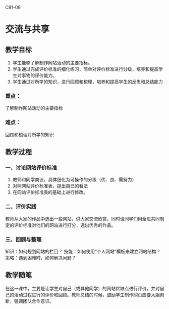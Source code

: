 C81-09

# 交流与共享

## 教学目标

1. 学生能够了解制作网站活动的主要指标。
2. 学生通过完成评价标准的细化练习，简单对评价标准进行分级，培养和提高学生对事物的评价能力。
3. 学生通过对所学的知识，进行回顾和梳理，培养和提高学生的反思和总结能力

### 重点：
了解制作网站活动的主要指标
### 难点：
回顾和梳理对所学的知识

## 教学过程

### 一、讨论网站评价标准
1. 教师和同学商议，具体细化为可操作的分级（优、良、需努力）
2. 对照网站评价标准表，提出自已的看法
3. 在网站评价标准表的基础上进行修改。

### 二、评价实践
教师从大家的作品中选出一些网站，供大家交流欣赏。同时请同学们用全班共同制定的评价标准对他们的网站进行打分，选出优秀的作品。

### 三、回顾与整理
知识：如何规划网站的栏目？
技能：如何使用“个人网站”模板来建立网站结构？
策略：遇到困难时，如何解决问题？

## 教学随笔

在这一课中，主要是让学生对自己（或其他同学）的网站优缺点进行评价，并对自己的活动过程进行的评价和回顾。教师总结的时候，鼓励学生制作网页应要大胆创新，强调团队合作意识。
